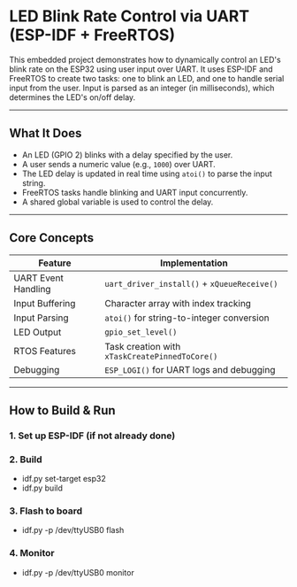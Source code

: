 # LED Blink Rate Control via UART (ESP-IDF + FreeRTOS)

This embedded project demonstrates how to dynamically control an LED's blink rate on the ESP32 using user input over UART. It uses ESP-IDF and FreeRTOS to create two tasks: one to blink an LED, and one to handle serial input from the user. Input is parsed as an integer (in milliseconds), which determines the LED's on/off delay.

---

##  What It Does

- An LED (GPIO 2) blinks with a delay specified by the user.
- A user sends a numeric value (e.g., `1000`) over UART.
- The LED delay is updated in real time using `atoi()` to parse the input string.
- FreeRTOS tasks handle blinking and UART input concurrently.
- A shared global variable is used to control the delay.

---

##  Core Concepts

| Feature               | Implementation                            |
|-----------------------|--------------------------------------------|
| UART Event Handling   | `uart_driver_install()` + `xQueueReceive()` |
| Input Buffering       | Character array with index tracking       |
| Input Parsing         | `atoi()` for string-to-integer conversion |
| LED Output            | `gpio_set_level()`                        |
| RTOS Features         | Task creation with `xTaskCreatePinnedToCore()` |
| Debugging             | `ESP_LOGI()` for UART logs and debugging  |

---

##  How to Build & Run

### 1. Set up ESP-IDF (if not already done)

### 2. Build

- idf.py set-target esp32
- idf.py build

### 3. Flash to board

- idf.py -p /dev/ttyUSB0 flash

### 4. Monitor

- idf.py -p /dev/ttyUSB0 monitor

